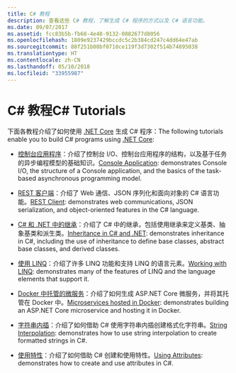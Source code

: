 ```yaml
---
title: C# 教程
description: 查看这些 C# 教程，了解生成 C# 程序的方式以及 C# 语言功能。
ms.date: 09/07/2017
ms.assetid: fcc83b5b-fb68-4e48-9132-0882677d8056
ms.openlocfilehash: 1809e9237429bccdc5c2b384cd247c4dd64e47ab
ms.sourcegitcommit: 88f251b08bf0718ce119f3d7302f514b74895038
ms.translationtype: HT
ms.contentlocale: zh-CN
ms.lasthandoff: 05/10/2018
ms.locfileid: "33955987"
---
```

# <a name="c-tutorials"></a><span data-ttu-id="236d8-103">C# 教程</span><span class="sxs-lookup"><span data-stu-id="236d8-103">C# Tutorials</span></span>

<span data-ttu-id="236d8-104">下面各教程介绍了如何使用 [.NET Core](../../core/index.md) 生成 C# 程序：</span><span class="sxs-lookup"><span data-stu-id="236d8-104">The following tutorials enable you to build C# programs using [.NET Core](../../core/index.md):</span></span>

* <span data-ttu-id="236d8-105">[控制台应用程序](console-teleprompter.md)：介绍了控制台 I/O、控制台应用程序的结构，以及基于任务的异步编程模型的基础知识。</span><span class="sxs-lookup"><span data-stu-id="236d8-105">[Console Application](console-teleprompter.md): demonstrates Console I/O, the structure of a Console application, and the basics of the task-based asynchronous programming model.</span></span>

* <span data-ttu-id="236d8-106">[REST 客户端](console-webapiclient.md)：介绍了 Web 通信、JSON 序列化和面向对象的 C# 语言功能。</span><span class="sxs-lookup"><span data-stu-id="236d8-106">[REST Client](console-webapiclient.md): demonstrates web communications, JSON serialization, and object-oriented features in the C# language.</span></span>

* <span data-ttu-id="236d8-107">[C# 和 .NET 中的继承](inheritance.md)：介绍了 C# 中的继承，包括使用继承来定义基类、抽象基类和派生类。</span><span class="sxs-lookup"><span data-stu-id="236d8-107">[Inheritance in C# and .NET](inheritance.md): demonstrates inheritance in C#, including the use of inheritance to define base classes, abstract base classes, and derived classes.</span></span>

* <span data-ttu-id="236d8-108">[使用 LINQ](working-with-linq.md)：介绍了许多 LINQ 功能和支持 LINQ 的语言元素。</span><span class="sxs-lookup"><span data-stu-id="236d8-108">[Working with LINQ](working-with-linq.md): demonstrates many of the features of LINQ and the language elements that support it.</span></span>

* <span data-ttu-id="236d8-109">[Docker 中托管的微服务](microservices.md)：介绍了如何生成 ASP.NET Core 微服务，并将其托管在 Docker 中。</span><span class="sxs-lookup"><span data-stu-id="236d8-109">[Microservices hosted in Docker](microservices.md): demonstrates building an ASP.NET Core microservice and hosting it in Docker.</span></span>

* <span data-ttu-id="236d8-110">[字符串内插](string-interpolation.md)：介绍了如何借助 C# 使用字符串内插创建格式化字符串。</span><span class="sxs-lookup"><span data-stu-id="236d8-110">[String Interpolation](string-interpolation.md): demonstrates how to use string interpolation to create formatted strings in C#.</span></span>

* <span data-ttu-id="236d8-111">[使用特性](attributes.md)：介绍了如何借助 C# 创建和使用特性。</span><span class="sxs-lookup"><span data-stu-id="236d8-111">[Using Attributes](attributes.md): demonstrates how to create and use attributes in C#.</span></span>
